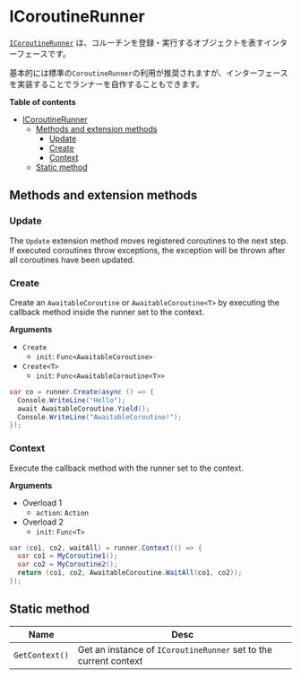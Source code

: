# ICoroutineRunner

[`ICoroutineRunner`](../../src/AwaitableCoroutine/ICoroutineRunner.cs)
は、コルーチンを登録・実行するオブジェクトを表すインターフェースです。

基本的には標準の`CoroutineRunner`の利用が推奨されますが、インターフェースを実装することでランナーを自作することもできます。

**Table of contents**
- [ICoroutineRunner](#icoroutinerunner)
  - [Methods and extension methods](#methods-and-extension-methods)
    - [Update](#update)
    - [Create](#create)
    - [Context](#context)
  - [Static method](#static-method)

## Methods and extension methods

### Update
The `Update` extension method moves registered coroutines to the next step. If executed coroutines throw exceptions, the exception will be thrown after all coroutines have been updated.

### Create
Create an `AwaitableCoroutine` or `AwaitableCoroutine<T>` by executing the callback method inside the runner set to the context.

**Arguments**
* `Create`
  * `init`: `Func<AwaitableCoroutine>`
* `Create<T>`
  * `init`: `Func<AwaitableCoroutine<T>>`

```csharp
var co = runner.Create(async () => {
  Console.WriteLine("Hello");
  await AwaitableCoroutine.Yield();
  Console.WriteLine("AwaitableCoroutine!");
});
```

### Context
Execute the callback method with the runner set to the context.

**Arguments**
* Overload 1
  * `action`: `Action`
* Overload 2
  * `init`: `Func<T>`

```csharp
var (co1, co2, waitAll) = runner.Context(() => {
  var co1 = MyCoroutine1();
  var co2 = MyCoroutine2();
  return (co1, co2, AwaitableCoroutine.WaitAll(co1, co2));
});
```


## Static method
| Name | Desc |
| --- | --- |
| `GetContext()` | Get an instance of `ICoroutineRunner` set to the current context |
